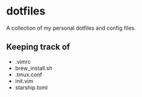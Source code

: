 # dotfiles
A collection of my personal dotfiles and config files.

## Keeping track of
- .vimrc
- brew_install.sh
- .tmux.conf
- init.vim
- starship.toml
